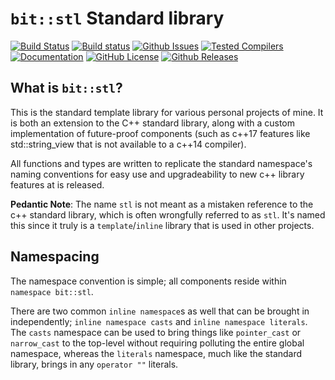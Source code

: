 # `bit::stl` Standard library

[![Build Status](https://travis-ci.org/bitwizeshift/bit-stl.svg?branch=master)](https://travis-ci.org/bitwizeshift/bit-stl)
[![Build status](https://ci.appveyor.com/api/projects/status/q3k3qns2amtdhliy?svg=true)](https://ci.appveyor.com/project/bitwizeshift/bit-stl)
[![Github Issues](https://img.shields.io/github/issues/bitwizeshift/bit-stl.svg)](http://github.com/bitwizeshift/bit-stl/issues)
[![Tested Compilers](https://img.shields.io/badge/compilers-clang-blue.svg)](#tested-compilers)
[![Documentation](https://img.shields.io/badge/docs-doxygen-blue.svg)](http://bitwizeshift.github.io/bit-stl)
[![GitHub License](https://img.shields.io/badge/license-MIT-blue.svg)](https://raw.githubusercontent.com/bitwizeshift/bit-stl/master/LICENSE.md)
[![Github Releases](https://img.shields.io/github/release/bitwizeshift/bit-stl.svg)](https://github.com/bitwizeshift/bit-stl/releases)

## What is `bit::stl`?

This is the standard template library for various personal projects of mine.
It is both an extension to the C++ standard library, along with a custom implementation
of future-proof components (such as c++17 features like std::string_view that is not
available to a c++14 compiler).

All functions and types are written to replicate the standard namespace's naming
conventions for easy use and upgradeability to new c++ library features at is released.

**Pedantic Note**: The name `stl` is not meant as a mistaken reference to the c++ standard
library, which is often wrongfully referred to as `stl`. It's named this since it truly is
a `template`/`inline` library that is used in other projects.

## Namespacing

The namespace convention is simple; all components reside within `namespace bit::stl`.

There are two common `inline namespace`s as well that can be brought in independently; `inline namespace casts` and `inline namespace literals`. The `casts` namespace can be used to bring things like `pointer_cast` or `narrow_cast` to the top-level without
requiring polluting the entire global namespace, whereas the `literals` namespace, much like the standard library, brings in
any `operator ""` literals.
